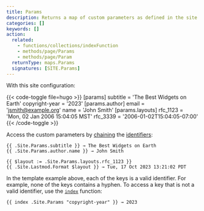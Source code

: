 ```yaml
---
title: Params
description: Returns a map of custom parameters as defined in the site configuration.
categories: []
keywords: []
action:
  related:
    - functions/collections/indexFunction
    - methods/page/Params
    - methods/page/Param
  returnType: maps.Params
  signatures: [SITE.Params]
---
```


With this site configuration:

{{< code-toggle file=hugo >}}
[params]
  subtitle = 'The Best Widgets on Earth'
  copyright-year = '2023'
  [params.author]
    email = 'jsmith@example.org'
    name = 'John Smith'
  [params.layouts]
    rfc_1123 = 'Mon, 02 Jan 2006 15:04:05 MST'
    rfc_3339 = '2006-01-02T15:04:05-07:00'
{{< /code-toggle >}}

Access the custom parameters by [chaining] the [identifiers]:

```go-html-template
{{ .Site.Params.subtitle }} → The Best Widgets on Earth
{{ .Site.Params.author.name }} → John Smith

{{ $layout := .Site.Params.layouts.rfc_1123 }}
{{ .Site.Lastmod.Format $layout }} → Tue, 17 Oct 2023 13:21:02 PDT
```

In the template example above, each of the keys is a valid identifier. For example, none of the keys contains a hyphen. To access a key that is not a valid identifier, use the [`index`] function:

```go-html-template
{{ index .Site.Params "copyright-year" }} → 2023
```

[`index`]: /functions/collections/indexfunction/
[chaining]: /getting-started/glossary/#chain
[identifiers]: /getting-started/glossary/#identifier

